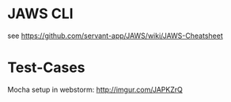 JAWS CLI
=================================

see https://github.com/servant-app/JAWS/wiki/JAWS-Cheatsheet

Test-Cases
=================================

Mocha setup in webstorm:
http://imgur.com/JAPKZrQ
